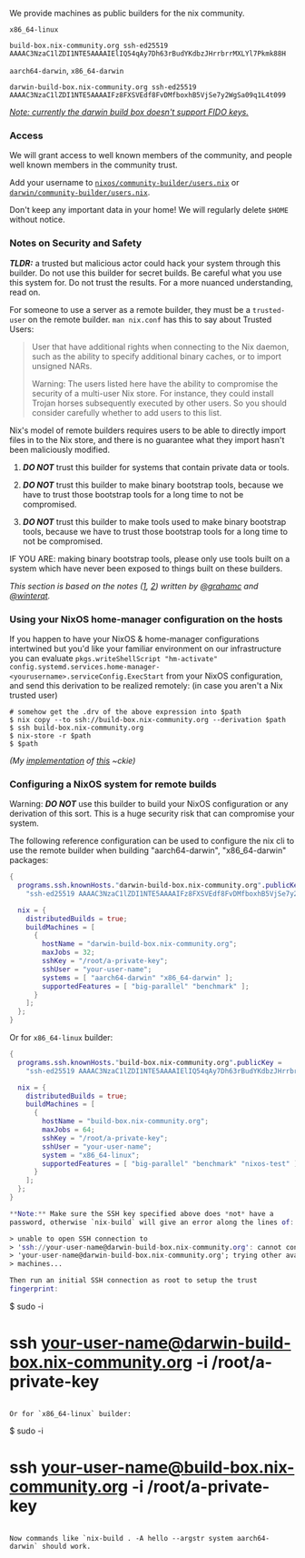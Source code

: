 We provide machines as public builders for the nix community.

`x86_64-linux`

```
build-box.nix-community.org ssh-ed25519 AAAAC3NzaC1lZDI1NTE5AAAAIElIQ54qAy7Dh63rBudYKdbzJHrrbrrMXLYl7Pkmk88H
```

`aarch64-darwin`, `x86_64-darwin`

```
darwin-build-box.nix-community.org ssh-ed25519 AAAAC3NzaC1lZDI1NTE5AAAAIFz8FXSVEdf8FvDMfboxhB5VjSe7y2WgSa09q1L4t099
```

[_Note: currently the darwin build box doesn't support FIDO keys._](https://github.com/nix-community/infra/issues/1007)

### Access

We will grant access to well known members of the community, and people well known members in the community trust.

Add your username to [`nixos/community-builder/users.nix`](https://github.com/nix-community/infra/blob/master/modules/nixos/community-builder/users.nix) or [`darwin/community-builder/users.nix`](https://github.com/nix-community/infra/blob/master/modules/darwin/community-builder/users.nix).

Don't keep any important data in your home! We will regularly delete `$HOME` without notice.

### Notes on Security and Safety

**_TLDR:_** a trusted but malicious actor could hack your system through this builder. Do not use this builder for secret builds. Be careful what you use this system for. Do not trust the results. For a more nuanced understanding, read on.

For someone to use a server as a remote builder, they must be a `trusted-user` on the remote builder. `man nix.conf` has this to say about Trusted Users:

> User that have additional rights when connecting to the Nix daemon, such as the ability to specify additional binary caches, or to import unsigned NARs.
>
> Warning: The users listed here have the ability to compromise the security of a multi-user Nix store. For instance, they could install Trojan horses subsequently executed by other users. So you should consider carefully whether to add users to this list.

Nix's model of remote builders requires users to be able to directly import files in to the Nix store, and there is no guarantee what they import hasn't been maliciously modified.

1. **_DO NOT_** trust this builder for systems that contain private data or tools.

2. **_DO NOT_** trust this builder to make binary bootstrap tools, because we have to trust those bootstrap tools for a long time to not be compromised.

3. **_DO NOT_** trust this builder to make tools used to make binary bootstrap tools, because we have to trust those bootstrap tools for a long time to not be compromised.

IF YOU ARE: making binary bootstrap tools, please only use tools built on a system which have never been exposed to things built on these builders.

_This section is based on the notes ([1](https://github.com/NixOS/aarch64-build-box), [2](https://github.com/nix-community/darwin-build-box)) written by [@grahamc](https://github.com/grahamc) and [@winterqt](https://github.com/winterqt)._

### Using your NixOS home-manager configuration on the hosts

If you happen to have your NixOS & home-manager configurations intertwined but you'd like your familiar environment on our infrastructure you can evaluate `pkgs.writeShellScript "hm-activate" config.systemd.services.home-manager-<yourusername>.serviceConfig.ExecStart` from your NixOS configuration, and send this derivation to be realized remotely: (in case you aren't a Nix trusted user)

```console
# somehow get the .drv of the above expression into $path
$ nix copy --to ssh://build-box.nix-community.org --derivation $path
$ ssh build-box.nix-community.org
$ nix-store -r $path
$ $path
```

_(My [implementation](https://github.com/ckiee/nixfiles/blob/aac57f56e417e31f00fd495d8a30fb399ecbc19b/deploy/hm-only.nix#L10) of [this](https://github.com/ckiee/nixfiles/blob/aac57f56e417e31f00fd495d8a30fb399ecbc19b/bin/c#L92-L95) ~ckie)_

### Configuring a NixOS system for remote builds

Warning: **_DO NOT_** use this builder to build your NixOS configuration or any derivation of this sort. This is a huge security risk that can compromise your system.

The following reference configuration can be used to configure the nix cli to use the remote builder when building "aarch64-darwin", "x86_64-darwin" packages:

```nix
{
  programs.ssh.knownHosts."darwin-build-box.nix-community.org".publicKey =
    "ssh-ed25519 AAAAC3NzaC1lZDI1NTE5AAAAIFz8FXSVEdf8FvDMfboxhB5VjSe7y2WgSa09q1L4t099";

  nix = {
    distributedBuilds = true;
    buildMachines = [
      {
        hostName = "darwin-build-box.nix-community.org";
        maxJobs = 32;
        sshKey = "/root/a-private-key";
        sshUser = "your-user-name";
        systems = [ "aarch64-darwin" "x86_64-darwin" ];
        supportedFeatures = [ "big-parallel" "benchmark" ];
      }
    ];
  };
}
```

Or for `x86_64-linux` builder:

```nix
{
  programs.ssh.knownHosts."build-box.nix-community.org".publicKey =
    "ssh-ed25519 AAAAC3NzaC1lZDI1NTE5AAAAIElIQ54qAy7Dh63rBudYKdbzJHrrbrrMXLYl7Pkmk88H";

  nix = {
    distributedBuilds = true;
    buildMachines = [
      {
        hostName = "build-box.nix-community.org";
        maxJobs = 64;
        sshKey = "/root/a-private-key";
        sshUser = "your-user-name";
        system = "x86_64-linux";
        supportedFeatures = [ "big-parallel" "benchmark" "nixos-test" ];
      }
    ];
  };
}

**Note:** Make sure the SSH key specified above does *not* have a
password, otherwise `nix-build` will give an error along the lines of:

> unable to open SSH connection to
> 'ssh://your-user-name@darwin-build-box.nix-community.org': cannot connect to
> 'your-user-name@darwin-build-box.nix-community.org'; trying other available
> machines...

Then run an initial SSH connection as root to setup the trust
fingerprint:

```
$ sudo -i
# ssh your-user-name@darwin-build-box.nix-community.org -i /root/a-private-key
```

Or for `x86_64-linux` builder:

```
$ sudo -i
# ssh your-user-name@build-box.nix-community.org -i /root/a-private-key
```

Now commands like `nix-build . -A hello --argstr system aarch64-darwin` should work.
